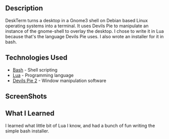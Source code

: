 ## Description

DeskTerm turns a desktop in a Gnome3 shell on Debian based Linux operating systems into a terminal. It uses Devils Pie to
manipulate an instance of the gnome-shell to overlay the desktop. I chose to write it in Lua because that's the language
Devils Pie uses. I also wrote an installer for it in bash.

## Technologies Used

* [Bash](https://www.gnu.org/software/bash/) - Shell scripting
* [Lua](https://www.lua.org/) - Programming language
* [Devils Pie 2](http://www.gusnan.se/devilspie2/) - Window manipulation software

## ScreenShots

## What I Learned

I learned what little bit of Lua I know, and had a bunch of fun writing the simple bash installer.
